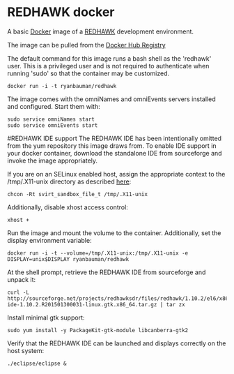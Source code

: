 # REDHAWK docker
A basic [Docker](https://www.docker.com/) image of a [REDHAWK](http://redhawksdr.org) development environment.

The image can be pulled from the [Docker Hub Registry](https://registry.hub.docker.com/u/ryanbauman/redhawk/)

The default command for this image runs a bash shell as the 'redhawk' user.  This is a privileged user and is not required to authenticate when running 'sudo' so that the container may be customized.

	docker run -i -t ryanbauman/redhawk

The image comes with the omniNames and omniEvents servers installed and configured.  Start them with:

    sudo service omniNames start
    sudo service omniEvents start

#REDHAWK IDE support
The REDHAWK IDE has been intentionally omitted from the yum repository this image draws from. To enable IDE support in your docker container, download the standalone IDE from sourceforge and invoke the image appropriately.

If you are on an SELinux enabled host, assign the appropriate context to the /tmp/.X11-unix directory as described [here]( https://access.redhat.com/documentation/en-US/Red_Hat_Enterprise_Linux/7/html/Resource_Management_and_Linux_Containers_Guide/sec-Sharing_Data_Across_Containers.html):

    chcon -Rt svirt_sandbox_file_t /tmp/.X11-unix

Additionally, disable xhost access control:

    xhost +

Run the image and mount the volume to the container.  Additionally, set the display environment variable:

    docker run -i -t --volume=/tmp/.X11-unix:/tmp/.X11-unix -e DISPLAY=unix$DISPLAY ryanbauman/redhawk

At the shell prompt, retrieve the REDHAWK IDE from sourceforge and unpack it:

    curl -L http://sourceforge.net/projects/redhawksdr/files/redhawk/1.10.2/el6/x86_64/redhawk-ide-1.10.2.R201501300031-linux.gtk.x86_64.tar.gz | tar zx

Install minimal gtk support:

    sudo yum install -y PackageKit-gtk-module libcanberra-gtk2

Verify that the REDHAWK IDE can be launched and displays correctly on the host system:

    ./eclipse/eclipse &


